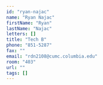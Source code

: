 ```yaml
---
id: "ryan-najac"
name: "Ryan Najac"
firstName: "Ryan"
lastName: "Najac"
letters: []
title: "Tech B"
phone: "851-5287"
fax: ""
email: "rdn2108@cumc.columbia.edu"
room: "403"
url: ""
tags: []
---
```

